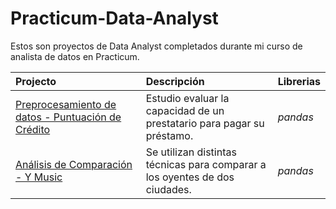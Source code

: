 # Practicum-Data-Analyst
Estos son proyectos de Data Analyst completados durante mi curso de analista de datos en Practicum.

| Projecto               | Descripción                                                                                 | Librerias                      |
|:--------------------- |:------------------------------------------------------------------------------------------- |:------------------------------ |
|[Preprocesamiento de datos - Puntuación de Crédito](https://github.com/emalbran/practicum-data-analyst/tree/Project-02 "Preprocesamiento de datos - Puntuación de Crédito")|Estudio evaluar la capacidad de un prestatario para pagar su préstamo.|*pandas*|
|[Análisis de Comparación - Y Music](https://github.com/emalbran/Practicum-Data-Analyst/tree/Proyect-01 "Análisis de Comparación - Y Music")|Se utilizan distintas técnicas para comparar a los oyentes de dos ciudades.|*pandas*|

